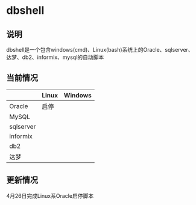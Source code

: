 # dbshell

## 说明

dbshell是一个包含windows(cmd)、Linux(bash)系统上的Oracle、sqlserver、达梦、db2、informix、mysql的自动脚本

## 当前情况

|           | Linux | Windows |
| --------- | ----- | ------- |
| Oracle    | 启停  |         |
| MySQL     |       |         |
| sqlserver |       |         |
| informix  |       |         |
| db2       |       |         |
| 达梦      |       |         |

## 更新情况

4月26日完成Linux系Oracle启停脚本